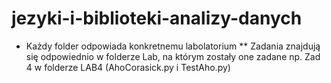 # jezyki-i-biblioteki-analizy-danych

* Każdy folder odpowiada konkretnemu labolatorium
** Zadania znajdują się odpowiednio w folderze Lab, na którym zostały one zadane np. Zad 4 w folderze LAB4 (AhoCorasick.py i TestAho.py)
